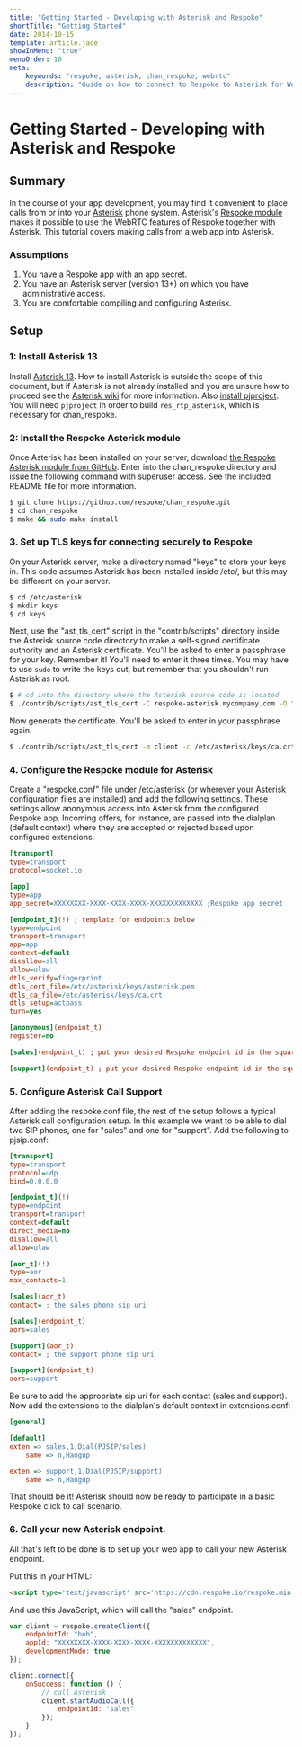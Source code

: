 ```yaml
---
title: "Getting Started - Developing with Asterisk and Respoke"
shortTitle: "Getting Started"
date: 2014-10-15
template: article.jade
showInMenu: "true"
menuOrder: 10
meta:
    keywords: "respoke, asterisk, chan_respoke, webrtc"
    description: "Guide on how to connect to Respoke to Asterisk for WebRTC and web app calling features."
---
```


# Getting Started - Developing with Asterisk and Respoke

## Summary

In the course of your app development, you may find it convenient to place calls from or into your [Asterisk](http://asterisk.org/) phone system. Asterisk's [Respoke module](https://github.com/respoke/chan_respoke) makes it possible to use the WebRTC features of Respoke together with Asterisk. This tutorial covers making calls from a web app into Asterisk.

### Assumptions

1. You have a Respoke app with an app secret.
1. You have an Asterisk server (version 13+) on which you have administrative access.
1. You are comfortable compiling and configuring Asterisk.

## Setup

### 1: Install Asterisk 13

Install [Asterisk 13](http://www.asterisk.org/downloads). How to install Asterisk is outside the scope of this document, but if Asterisk is not already installed and you are unsure how to proceed see the [Asterisk wiki](https://wiki.asterisk.org/wiki/display/AST/Installing+Asterisk) for more information. Also [install pjproject](https://wiki.asterisk.org/wiki/display/AST/Building+and+Installing+pjproject). You will need `pjproject` in order to build `res_rtp_asterisk`, which is necessary for chan_respoke.

### 2: Install the Respoke Asterisk module

Once Asterisk has been installed on your server, download [the Respoke Asterisk module from GitHub](https://github.com/respoke/chan_respoke). Enter into the chan_respoke directory and issue the following command with superuser access. See the included README file for more information.

```bash
$ git clone https://github.com/respoke/chan_respoke.git
$ cd chan_respoke
$ make && sudo make install
```

### 3. Set up TLS keys for connecting securely to Respoke

On your Asterisk server, make a directory named "keys" to store your keys in. This code assumes Asterisk has been installed inside /etc/, but this may be different on your server.

```bash
$ cd /etc/asterisk
$ mkdir keys
$ cd keys
```

Next, use the "ast_tls_cert" script in the "contrib/scripts" directory inside the Asterisk source code directory to make a self-signed certificate authority and an Asterisk certificate. You'll be asked to enter a passphrase for your key. Remember it! You'll need to enter it three times. You may have to use `sudo` to write the keys out, but remember that you shouldn't run Asterisk as root.

```bash
$ # cd into the directory where the Asterisk source code is located
$ ./contrib/scripts/ast_tls_cert -C respoke-asterisk.mycompany.com -O "My Respoke App" -d /etc/asterisk/keys
```

Now generate the certificate.  You'll be asked to enter in your passphrase again.

```bash
$ ./contrib/scripts/ast_tls_cert -m client -c /etc/asterisk/keys/ca.crt -k /etc/asterisk/keys/ca.key -C respoke-asterisk.myrespokeapp.com -O "My Respoke App" -d /etc/asterisk/keys -o respoke-asterisk.myrespokeapp.com
```

### 4. Configure the Respoke module for Asterisk

Create a "respoke.conf" file under /etc/asterisk (or wherever your Asterisk configuration files are installed) and add the following settings. These settings allow anonymous access into Asterisk from the configured Respoke app. Incoming offers, for instance, are passed into the dialplan (default context) where they are accepted or rejected based upon configured extensions.

```ini
[transport]
type=transport
protocol=socket.io

[app]
type=app
app_secret=XXXXXXXX-XXXX-XXXX-XXXX-XXXXXXXXXXXXX ;Respoke app secret

[endpoint_t](!) ; template for endpoints below
type=endpoint
transport=transport
app=app
context=default
disallow=all
allow=ulaw
dtls_verify=fingerprint
dtls_cert_file=/etc/asterisk/keys/asterisk.pem
dtls_ca_file=/etc/asterisk/keys/ca.crt
dtls_setup=actpass
turn=yes

[anonymous](endpoint_t)
register=no

[sales](endpoint_t) ; put your desired Respoke endpoint id in the square brackets

[support](endpoint_t) ; put your desired Respoke endpoint id in the square brackets
```

### 5. Configure Asterisk Call Support

After adding the respoke.conf file, the rest of the setup follows a typical Asterisk call configuration setup. In this example we want to be able to dial two SIP phones, one for "sales" and one for "support". Add the following to pjsip.conf:

```ini
[transport]
type=transport
protocol=udp
bind=0.0.0.0

[endpoint_t](!)
type=endpoint
transport=transport
context=default
direct_media=no
disallow=all
allow=ulaw

[aor_t](!)
type=aor
max_contacts=1

[sales](aor_t)
contact= ; the sales phone sip uri

[sales](endpoint_t)
aors=sales

[support](aor_t)
contact= ; the support phone sip uri

[support](endpoint_t)
aors=support
```

Be sure to add the appropriate sip uri for each contact (sales and support). Now add the extensions to the dialplan's default context in extensions.conf:

```ini
[general]

[default]
exten => sales,1,Dial(PJSIP/sales)
    same => n,Hangup

exten => support,1,Dial(PJSIP/support)
    same => n,Hangup
```

That should be it!  Asterisk should now be ready to participate in a basic Respoke click to call scenario.

### 6. Call your new Asterisk endpoint.

All that's left to be done is to set up your web app to call your new Asterisk endpoint.

Put this in your HTML:

```html
<script type='text/javascript' src='https://cdn.respoke.io/respoke.min.js'></script>
```

And use this JavaScript, which will call the "sales" endpoint.

```javascript
var client = respoke.createClient({
    endpointId: "bob",
    appId: "XXXXXXXX-XXXX-XXXX-XXXX-XXXXXXXXXXXXX",
    developmentMode: true
});

client.connect({
    onSuccess: function () {
        // call Asterisk
        client.startAudioCall({
            endpointId: "sales"
        });
    }
});
```